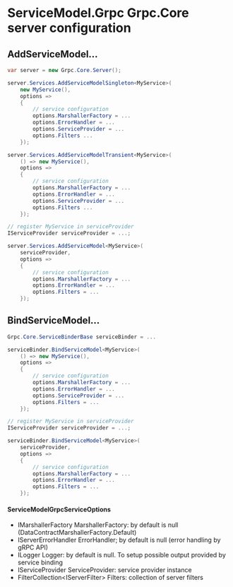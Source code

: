 # ServiceModel.Grpc Grpc.Core server configuration

## AddServiceModel...

``` c#
var server = new Grpc.Core.Server();

server.Services.AddServiceModelSingleton<MyService>(
    new MyService(),
    options =>
    {
        // service configuration
        options.MarshallerFactory = ...
        options.ErrorHandler = ...
        options.ServiceProvider = ...
        options.Filters ...
    });

server.Services.AddServiceModelTransient<MyService>(
    () => new MyService(),
    options =>
    {
        // service configuration
        options.MarshallerFactory = ...
        options.ErrorHandler = ...
        options.ServiceProvider = ...
        options.Filters ...
    });

// register MyService in serviceProvider
IServiceProvider serviceProvider = ...;

server.Services.AddServiceModel<MyService>(
    serviceProvider,
    options =>
    {
        // service configuration
        options.MarshallerFactory = ...
        options.ErrorHandler = ...
        options.Filters = ...
    });
```

## BindServiceModel...

``` c#
Grpc.Core.ServiceBinderBase serviceBinder = ...

serviceBinder.BindServiceModel<MyService>(
    () => new MyService(),
    options =>
    {
        // service configuration
        options.MarshallerFactory = ...
        options.ErrorHandler = ...
        options.ServiceProvider = ...
        options.Filters = ...
    });

// register MyService in serviceProvider
IServiceProvider serviceProvider = ...;

serviceBinder.BindServiceModel<MyService>(
    serviceProvider,
    options =>
    {
        // service configuration
        options.MarshallerFactory = ...
        options.ErrorHandler = ...
        options.Filters = ...
    });
```

#### ServiceModelGrpcServiceOptions

- IMarshallerFactory MarshallerFactory: by default is null (DataContractMarshallerFactory.Default)
- IServerErrorHandler ErrorHandler; by default is null (error handling by gRPC API)
- ILogger Logger: by default is null. To setup possible output provided by service binding
- IServiceProvider ServiceProvider: service provider instance
- FilterCollection\<IServerFilter\> Filters: collection of server filters